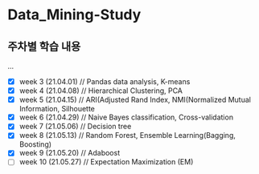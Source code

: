 # Data_Mining-Study

## 주차별 학습 내용
...
- [x] week 3  (21.04.01) // Pandas data analysis, K-means
- [x] week 4  (21.04.08) // Hierarchical Clustering, PCA   
- [x] week 5  (21.04.15) // ARI(Adjusted Rand Index, NMI(Normalized Mutual Information, Silhouette
- [x] week 6  (21.04.29) // Naive Bayes classification, Cross-validation
- [x] week 7  (21.05.06) // Decision tree
- [x] week 8  (21.05.13) // Random Forest, Ensemble Learning(Bagging, Boosting) 
- [x] week 9  (21.05.20) // Adaboost
- [ ] week 10 (21.05.27) // Expectation Maximization (EM)
